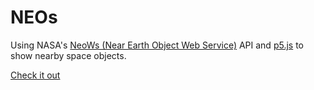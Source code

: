 # NEOs
Using NASA's [NeoWs (Near Earth Object Web Service)](https://api.nasa.gov/#browseAPI) API and [p5.js](https://p5js.org) to show nearby space objects.

[Check it out](https://narlotl.github.io/neos)

